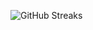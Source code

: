 ![GitHub Streaks](https://github-streaks-mqc9.onrender.com/streak/happilli/image?theme=midnight&cache_bust=1743479496&lang=ja)
